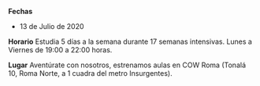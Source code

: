 __Fechas__
- 13 de Julio de 2020

__Horario__
Estudia 5 días a la semana durante 17 semanas intensivas. Lunes a Viernes de 19:00 a 22:00 horas.

__Lugar__
Aventúrate con nosotros, estrenamos aulas en COW Roma (Tonalá 10, Roma Norte, a 1 cuadra del metro Insurgentes).
